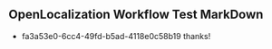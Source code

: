 ## OpenLocalization Workflow Test MarkDown
* fa3a53e0-6cc4-49fd-b5ad-4118e0c58b19 thanks!

<!--HONumber=Aug16_HO4-->



